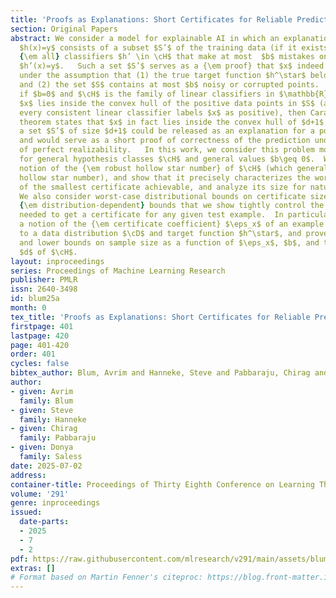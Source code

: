 ```yaml
---
title: 'Proofs as Explanations: Short Certificates for Reliable Predictions'
section: Original Papers
abstract: We consider a model for explainable AI in which an explanation for a prediction
  $h(x)=y$ consists of a subset $S’$ of the training data (if it exists) such that
  {\em all} classifiers $h’ \in \cH$ that make at most  $b$ mistakes on $S’$ predict
  $h’(x)=y$.   Such a set $S’$ serves as a {\em proof} that $x$ indeed has label $y$
  under the assumption that (1) the true target function $h^\star$ belongs to $\cH$,
  and (2) the set $S$ contains at most $b$ noisy or corrupted points.   For example,
  if $b=0$ and $\cH$ is the family of linear classifiers in $\mathbb{R}^d$, and if
  $x$ lies inside the convex hull of the positive data points in $S$ (and therefore
  every consistent linear classifier labels $x$ as positive), then Carathéodory’s
  theorem states that $x$ in fact lies inside the convex hull of $d+1$ of those points.  So,
  a set $S’$ of size $d+1$ could be released as an explanation for a positive prediction,
  and would serve as a short proof of correctness of the prediction under the assumption
  of perfect realizability.   In this work, we consider this problem more generally,
  for general hypothesis classes $\cH$ and general values $b\geq 0$.  We define the
  notion of the {\em robust hollow star number} of $\cH$ (which generalizes the standard
  hollow star number), and show that it precisely characterizes the worst-case size
  of the smallest certificate achievable, and analyze its size for natural classes.
  We also consider worst-case distributional bounds on certificate size, as well as
  {\em distribution-dependent} bounds that we show tightly control the sample size
  needed to get a certificate for any given test example.  In particular, we define
  a notion of the {\em certificate coefficient} $\eps_x$ of an example $x$ with respect
  to a data distribution $\cD$ and target function $h^\star$, and prove matching upper
  and lower bounds on sample size as a function of $\eps_x$, $b$, and the VC dimension
  $d$ of $\cH$.
layout: inproceedings
series: Proceedings of Machine Learning Research
publisher: PMLR
issn: 2640-3498
id: blum25a
month: 0
tex_title: 'Proofs as Explanations: Short Certificates for Reliable Predictions'
firstpage: 401
lastpage: 420
page: 401-420
order: 401
cycles: false
bibtex_author: Blum, Avrim and Hanneke, Steve and Pabbaraju, Chirag and Saless, Donya
author:
- given: Avrim
  family: Blum
- given: Steve
  family: Hanneke
- given: Chirag
  family: Pabbaraju
- given: Donya
  family: Saless
date: 2025-07-02
address:
container-title: Proceedings of Thirty Eighth Conference on Learning Theory
volume: '291'
genre: inproceedings
issued:
  date-parts:
  - 2025
  - 7
  - 2
pdf: https://raw.githubusercontent.com/mlresearch/v291/main/assets/blum25a/blum25a.pdf
extras: []
# Format based on Martin Fenner's citeproc: https://blog.front-matter.io/posts/citeproc-yaml-for-bibliographies/
---
```

